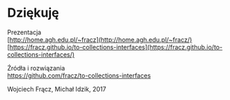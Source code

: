 # Dziękuję

Prezentacja<br>
[http://home.agh.edu.pl/~fracz](http://home.agh.edu.pl/~fracz/)<br>
[https://fracz.github.io/to-collections-interfaces](https://fracz.github.io/to-collections-interfaces/)

Źródła i rozwiązania<br>
https://github.com/fracz/to-collections-interfaces

Wojciech Frącz, Michał Idzik, 2017

